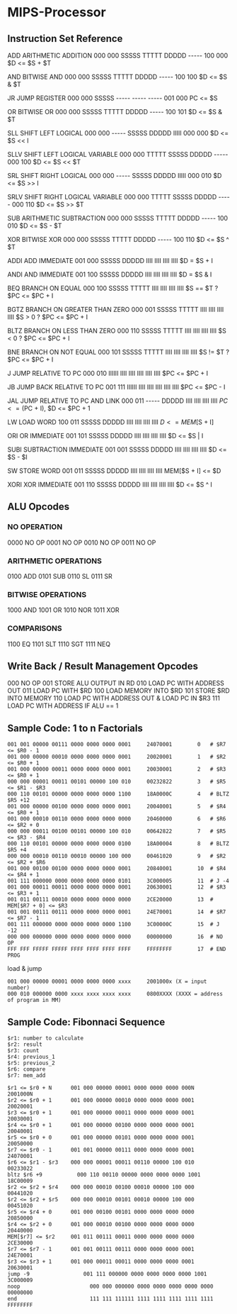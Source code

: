 MIPS-Processor
==============

## Instruction Set Reference

ADD	ARITHMETIC ADDITION
000 000 SSSSS TTTTT DDDDD ----- 100 000
$D <= $S + $T

AND	BITWISE AND
000 000 SSSSS TTTTT DDDDD ----- 100 100
$D <= $S & $T

JR 	JUMP REGISTER
000 000 SSSSS ----- ----- ----- 001 000
PC <= $S

OR	BITWISE OR
000 000 SSSSS TTTTT DDDDD ----- 100 101
$D <= $S & $T

SLL	SHIFT LEFT LOGICAL
000 000 ----- SSSSS DDDDD IIIII 000 000 
$D <= $S << I

SLLV	SHIFT LEFT LOGICAL VARIABLE
000 000 TTTTT SSSSS DDDDD ----- 000 100
$D <= $S << $T

SRL	SHIFT RIGHT LOGICAL
000 000 ----- SSSSS DDDDD IIIII 000 010 
$D <= $S >> I

SRLV	SHIFT RIGHT LOGICAL VARIABLE
000 000 TTTTT SSSSS DDDDD ----- 000 110
$D <= $S >> $T

SUB	ARITHMETIC SUBTRACTION
000 000 SSSSS TTTTT DDDDD ----- 100 010
$D <= $S - $T

XOR	BITWISE XOR
000 000 SSSSS TTTTT DDDDD ----- 100 110
$D <= $S ^ $T

ADDI	ADD IMMEDIATE
001 000 SSSSS DDDDD IIII IIII IIII IIII
$D = $S + I

ANDI	AND IMMEDIATE
001 100 SSSSS DDDDD IIII IIII IIII IIII
$D = $S & I

BEQ	BRANCH ON EQUAL
000 100 SSSSS TTTTT IIII IIII IIII IIII
$S == $T ? $PC <= $PC + I

BGTZ	BRANCH ON GREATER THAN ZERO
000 001 SSSSS TTTTT IIII IIII IIII IIII
$S > 0 ? $PC <= $PC + I

BLTZ	BRANCH ON LESS THAN ZERO
000 110 SSSSS TTTTT IIII IIII IIII IIII
$S < 0 ? $PC <= $PC + I

BNE	BRANCH ON NOT EQUAL
000 101 SSSSS TTTTT IIII IIII IIII IIII
$S != $T ? $PC <= $PC + I


J	JUMP RELATIVE TO PC
000 010 IIIIII IIII IIII IIII IIII IIII
$PC <= $PC + I

JB	JUMP BACK RELATIVE TO PC
001 111 IIIIII IIII IIII IIII IIII IIII
$PC <= $PC - I

JAL	JUMP RELATIVE TO PC AND LINK
000 011 ----- DDDDD IIII IIII IIII IIII
$PC <= ($PC + I), $D <= $PC + 1

LW	LOAD WORD
100 011 SSSSS DDDDD IIII IIII IIII IIII
$D <= MEM[$S + I]

ORI	OR IMMEDIATE
001 101 SSSSS DDDDD IIII IIII IIII IIII
$D <= $S | I

SUBI	SUBTRACTION IMMEDIATE
001 001 SSSSS DDDDD IIII IIII IIII IIII
$D <= $S - $I

SW	STORE WORD
001 011 SSSSS DDDDD IIII IIII IIII IIII
MEM[$S + I] <= $D

XORI	XOR IMMEDIATE
001 110 SSSSS DDDDD IIII IIII IIII IIII
$D <= $S ^ I

## ALU Opcodes
### NO OPERATION
0000	NO OP
0001	NO OP
0010	NO OP
0011	NO OP

### ARITHMETIC OPERATIONS
0100	ADD
0101	SUB
0110	SL
0111	SR

### BITWISE OPERATIONS
1000	AND
1001	OR
1010	NOR
1011	XOR

### COMPARISONS
1100	EQ
1101	SLT
1110	SGT
1111	NEQ

## Write Back / Result Management Opcodes
000	NO OP
001	STORE ALU OUTPUT IN RD
010	LOAD PC WITH ADDRESS OUT
011	LOAD PC WITH $RD
100	LOAD MEMORY INTO $RD
101	STORE $RD INTO MEMORY
110	LOAD PC WITH ADDRESS OUT & LOAD PC IN $R3
111	LOAD PC WITH ADDRESS IF ALU == 1

## Sample Code: 1 to n Factorials
```
001 001 00000 00111 0000 0000 0000 0001		24070001	 	0	# $R7 <= $R0 - 1
001 000 00000 00010 0000 0000 0000 0001		20020001		1	# $R2 <= $R0 + 1
001 000 00000 00011 0000 0000 0000 0001		20030001		2	# $R3 <= $R0 + 1
000 000 00001 00011 00101 00000 100 010		00232822		3	# $R5 <= $R1 - $R3
000 110 00101 00000 0000 0000 0000 1100		18A0000C		4	# BLTZ $R5 +12
001 000 00000 00100 0000 0000 0000 0001		20040001		5	# $R4 <= $R0 + 1
001 000 00010 00110 0000 0000 0000 0000		20460000		6	# $R6 <= $R2 + 0
000 000 00011 00100 00101 00000 100 010		00642822		7	# $R5 <= $R3 - $R4
000 110 00101 00000 0000 0000 0000 0100		18A00004		8	# BLTZ $R5 +4
000 000 00010 00110 00010 00000 100 000		00461020		9	# $R2 <= $R2 + $R6
001 000 00100 00100 0000 0000 0000 0001		20840001		10	# $R4 <= $R4 + 1
001 111 000000 0000 0000 0000 0000 0101		3C000005		11	# J -4
001 000 00011 00011 0000 0000 0000 0001		20630001		12	# $R3 <= $R3 + 1
001 011 00111 00010 0000 0000 0000 0000		2CE20000		13	# MEM[$R7 + 0] <= $R3
001 001 00111 00111 0000 0000 0000 0001		24E70001		14	# $R7 <= $R7 - 1
001 111 000000 0000 0000 0000 0000 1100		3C00000C		15	# J -12
000 000 000000 0000 0000 0000 0000 0000		00000000		16	# NO OP
FFF FFF FFFFF FFFFF FFFF FFFF FFFF FFFF		FFFFFFFF		17	# END PROG
```

load & jump
```
001 000 00000 00001 0000 0000 0000 xxxx		2001000x (X = input number)
000 010 000000 0000 xxxx xxxx xxxx xxxx		0800XXXX (XXXX = address of program in MM)
```

## Sample Code: Fibonnaci Sequence
```
$r1: number to calculate
$r2: result
$r3: count
$r4: previous_1
$r5: previous_2
$r6: compare
$r7: mem_add

$r1 <= $r0 + N		001 000 00000 00001 0000 0000 0000 000N		2001000N
$r2 <= $r0 + 1		001 000 00000 00010 0000 0000 0000 0001		20020001
$r3 <= $r0 + 1		001 000 00000 00011 0000 0000 0000 0001		20030001
$r4 <= $r0 + 1		001 000 00000 00100 0000 0000 0000 0001		20040001
$r5 <= $r0 + 0		001 000 00000 00101 0000 0000 0000 0001		20050000
$r7 <= $r0 - 1		001 001 00000 00111 0000 0000 0000 0001		24070001
$r6 <= $r1 - $r3	000 000 00001 00011 00110 00000 100 010		00233022
bltz $r6 +9			  000 110 00110 00000 0000 0000 0000 1001		18C00009
$r2 <= $r2 + $r4	000 000 00010 00100 00010 00000 100 000		00441020
$r2 <= $r2 + $r5	000 000 00010 00101 00010 00000 100 000		00451020
$r5 <= $r4 + 0		001 000 00100 00101 0000 0000 0000 0000		20850000
$r4 <= $r2 + 0		001 000 00010 00100 0000 0000 0000 0000		20440000
MEM[$r7] <= $r2		001 011 00111 00011 0000 0000 0000 0000		2CE30000
$r7 <= $r7 - 1		001 001 00111 00111	0000 0000 0000 0001		24E70001
$r3 <= $r3 + 1 		001 000 00011 00011 0000 0000 0000 0001 	20630001
jump -9				    001 111 000000 0000 0000 0000 0000 1001		3C000009
noop				      000 000 000000 0000 0000 0000 0000 0000		00000000
end					      111 111 111111 1111 1111 1111 1111 1111		FFFFFFFF
```
